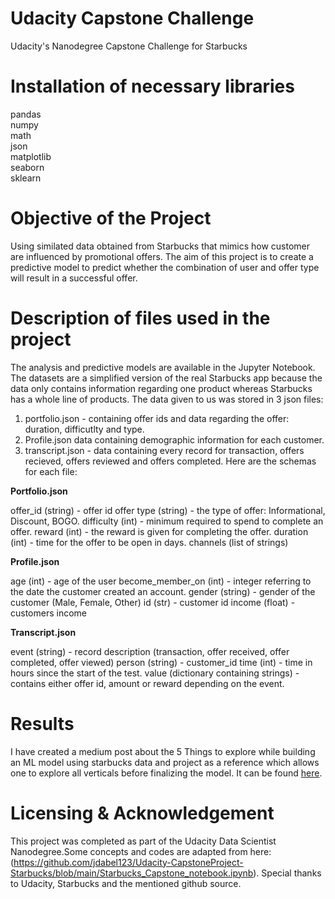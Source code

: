 # Udacity Capstone Challenge
Udacity's Nanodegree Capstone Challenge for Starbucks
# Installation of necessary libraries
  pandas<br>
  numpy<br>
  math<br>
  json<br>
  matplotlib<br>
  seaborn<br>
  sklearn<br>

# Objective of the Project
Using similated data obtained from Starbucks that mimics how customer are influenced by promotional offers. The aim of this project is to create a predictive model to predict whether the combination of user and offer type will result in a successful offer.

# Description of files used in the project
The analysis and predictive models are available in the Jupyter Notebook.
The datasets are a simplified version of the real Starbucks app because the data only contains information regarding one product whereas Starbucks has a whole line of products.
The data given to us was stored in 3 json files:

1. portfolio.json - containing offer ids and data regarding the offer: duration, difficutlty and type.
2. Profile.json data containing demographic information for each customer.
3. transcript.json - data containing every record for transaction, offers recieved, offers reviewed and offers completed.
Here are the schemas for each file:

<b>Portfolio.json</b>

offer_id (string) - offer id
offer type (string) - the type of offer: Informational, Discount, BOGO.
difficulty (int) - minimum required to spend to complete an offer.
reward (int) - the reward is given for completing the offer.
duration (int) - time for the offer to be open in days.
channels (list of strings)

<b>Profile.json</b>

age (int) - age of the user
become_member_on (int) - integer referring to the date the customer created an account.
gender (string) - gender of the customer (Male, Female, Other)
id (str) - customer id
income (float) - customers income

<b>Transcript.json</b>

event (string) - record description (transaction, offer received, offer completed, offer viewed)
person (string) - customer_id
time (int) - time in hours since the start of the test.
value (dictionary containing strings) - contains either offer id, amount or reward depending on the event.
# Results
I have created a medium post about the 5 Things to explore while building an ML model using starbucks data and project as a reference which allows one to explore all verticals before finalizing the model. It can be found <a href="https://medium.com/@jainpranjal4444/5-things-to-explore-while-building-an-ml-model-35ad4b7c4021">here</a>.
# Licensing & Acknowledgement
This project was completed as part of the Udacity Data Scientist Nanodegree.Some concepts and codes are adapted from here:(https://github.com/jdabel123/Udacity-CapstoneProject-Starbucks/blob/main/Starbucks_Capstone_notebook.ipynb). Special thanks to Udacity, Starbucks and the mentioned github source.



